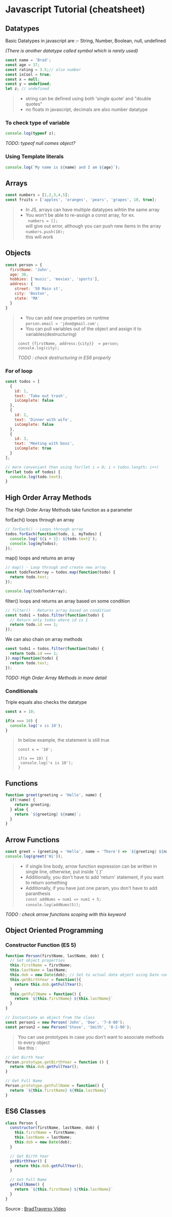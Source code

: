 # Javascript Tutorial (cheatsheet)

## Datatypes

Basic Datatypes in javascript are :- String, Number, Boolean, null, undefined

_(There is another datatype called symbol which is rarely used)_

```javascript
const name = 'Brad';
const age = 37;
const rating = 3.5;// also number
const isCool = true;
const x = null;
const y = undefined;
let z; // undefined
```
> * string can be defined using both 'single quote' and "double quotes"
> * no floats in javascript, decimals are also number datatype


### To check type of variable
```javascript
console.log(typeof z);
```
_TODO: typeof null comes object?_

### Using Template literals
```javascript
console.log(`My name is ${name} and I am ${age}`);
```
## Arrays

```javascript
const numbers = [1,2,3,4,5];
const fruits = ['apples', 'oranges', 'pears', 'grapes', 10, true];
```
> * In JS, arrays can have multiple datatypes wihtin the same array
> * You won't be able to re-assign a const array, for ex.\
` numbers = [];` \
will give out error, although you can push new items in the array \
`numbers.push(10);` \
this will work

## Objects

```javascript
const person = {
  firstName: 'John',
  age: 30,
  hobbies: ['music', 'movies', 'sports'],
  address: {
    street: '50 Main st',
    city: 'Boston',
    state: 'MA'
  }
}
```
> * You can add new properties on runtime\
`person.email = 'jdoe@gmail.com';`
> * You can pull variables out of the object and assign it to variables(destructuring) 
> ```
> const {firstName, address:{city}}  = person;
> console.log(city);
> ```
> _TODO : check destructuring in ES6 properly_

### __For of loop__

```javascript
const todos = [
  {
    id: 1,
    text: 'Take out trash',
    isComplete: false
  },
  {
    id: 2,
    text: 'Dinner with wife',
    isComplete: false
  },
  {
    id: 3,
    text: 'Meeting with boss',
    isComplete: true
  }
];

// more conveniant than using for(let i = 0; i < todos.length; i++)
for(let todo of todos) {
  console.log(todo.text);
}
```
## High Order Array Methods

The High Order Array Methods take function as a parameter

forEach() loops through an array
```javascript
// forEach() - Loops through array
todos.forEach(function(todo, i, myTodos) {
  console.log(`${i + 1}: ${todo.text}`);
  console.log(myTodos);
});
```
map() loops and returns an array
```javascript
// map() - Loop through and create new array
const todoTextArray = todos.map(function(todo) {
  return todo.text;
});

console.log(todoTextArray);
```
filter() loops and returns an array based on some condition
```javascript
// filter() - Returns array based on condition
const todo1 = todos.filter(function(todo) {
  // Return only todos where id is 1
  return todo.id === 1; 
});
```
We can also chain on array methods
```javascript
const todo1 = todos.filter(function(todo) {
  return todo.id === 1; 
}).map(function(todo) {
  return todo.text;
});
```
_TODO: High Order Array Methods in more detail_
### Conditionals

Triple equals also checks the datatype
```javascript
const x = 10;

if(x === 10) {
  console.log('x is 10');
}
```

> In below example, the statement is still true
> ```
>const x = '10';
>
>if(x == 10) {
>  console.log('x is 10');
>}
> ```

## Functions

```javascript
function greet(greeting = 'Hello', name) {
  if(!name) {
    return greeting;
  } else {
    return `${greeting} ${name}`;
  }
}
```
## Arrow Functions

```javascript
const greet = (greeting = 'Hello', name = 'There') => `${greeting} ${name}`;
console.log(greet('Hi'));
```
> * if single line body, arrow function expression can be written in single  line, otherwise, put inside '{ }'
> * Additionally, you don't have to add 'return' statement, if you want to return something 
> * Additionally, if you have just one param, you don't have to add paranthesis \
`const addNums = num1 => num1 + 5;` \
`console.log(addNums(5));`

_TODO : check arrow functions scoping with this keyword_

## Object Oriented Programming

### Constructor Function (ES 5)

```javascript
function Person(firstName, lastName, dob) {
  // Set object properties
  this.firstName = firstName;
  this.lastName = lastName;
  this.dob = new Date(dob); // Set to actual date object using Date constructor
  this.getBirthYear = function(){
    return this.dob.getFullYear();
  }
  this.getFullName = function() {
    return `${this.firstName} ${this.lastName}`
  }
}

// Instantiate an object from the class
const person1 = new Person('John', 'Doe', '7-8-80');
const person2 = new Person('Steve', 'Smith', '8-2-90');
```
> You can use prototypes in case you don't want to associate methods to every object \
like this :
 
```javascript
// Get Birth Year
Person.prototype.getBirthYear = function () {
  return this.dob.getFullYear();
}

// Get Full Name
Person.prototype.getFullName = function() {
  return `${this.firstName} ${this.lastName}`
}
```

## ES6 Classes

```javascript
class Person {
  constructor(firstName, lastName, dob) {
    this.firstName = firstName;
    this.lastName = lastName;
    this.dob = new Date(dob);
  }

  // Get Birth Year
  getBirthYear() {
    return this.dob.getFullYear();
  }

  // Get Full Name
  getFullName() {
    return `${this.firstName} ${this.lastName}`
  }
}
```

Source : [BradTraversy Video](https://www.youtube.com/watch?v=hdI2bqOjy3c)